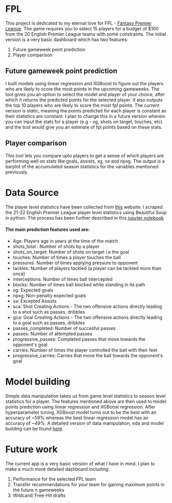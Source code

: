 # FPL

This project is dedicated to my eternal love for FPL - [Fantasy Premier League](https://fantasy.premierleague.com/). The game requires you to select 15 players for a budget of $100 from the 20 English Premier League teams with some constraints. 
The initial version is a very basic dashboard which has two features:
1) Future gameweek point prediction
2) Player comparison

## Future gameweek point prediction
I built models using linear regression and XGBoost to figure out the players who are likely to score the most points in the upcoming gameweeks. The tool gives you an option to select the model and player of your choice, after which it returns the predicted points for the selected player. It also outputs the top 10 players who are likely to score the most fpl points. The current version is static, meaning the points predicted for each player is constant as their statistics are constant. I plan to change this in a future version wherein you can input the stats for a player (e.g - xg, shots on target, touches, etc) and the tool would give you an estimate of fpl points based on these stats. 

## Player comparison
This tool lets you compare upto players to get a sense of which players are performing well on stats like goals, assists, xg, xa and npxg. The output is a barplot of the accumulated season statistics for the variables mentioned previously.



# Data Source

The player level statistics have been collected from [this](https://fbref.com/en/) website. I scraped the 21-22 English Premier League player level statistics using Beautiful Soup in python. The process has been further described in this [jupyter notebook](https://github.com/yashwant-63/FPL/blob/main/Final_Scraping.ipynb)

#### The main prediction features used are:
- Age: Players age in years at the time of the match
- shots_total : Number of shots by a player
- shots_on_target: Number of shots on target i.e the goal
- touches: Number of times a player touches the ball
- pressures: Number of times applying pressure to opponent
- tackles: Number of players tackled (a player can be tackled more than once)
- interceptions: Number of times ball intercepted
- blocks: Number of times ball blocked while standing in its path
- xg: Expected goals
- npxg: Non-penalty expected goals
- xa: Excepted Assists
- sca: Shot Creating Actions - The two offensive actions directly leading to a shot such as passes, dribbles
- gca: Goal Creating Actions - The two offensive actions directly leading to a goal such as passes, dribbles
- passes_completed: Number of succesful passes
- passes: Number of attempted passes
- progressive_passes: Completed passes that move towards the opponent's goal
- carries: Number of times the player controlled the ball with their feet
- progressive_carries: Carries that move the ball towards the opponent's goal

# Model building
Simple data manipulation takes us from game level statistics to season level statistics for a player. The features mentioned above are then used to model points prediction using linear regression and XGBoost regression. After hyperparameter tuning, XGBoost model turns out to be the best with an accuracy of ~59% whereas the best linear regression model has an accuracy of ~49%. A detailed version of data manipulation, eda and model building can be found [here](https://github.com/yashwant-63/FPL/blob/main/FPL%20Analysis.ipynb).

# Future work
The current app is a very basic version of what I have in mind. I plan to make a much more detailed dashboard including:
1) Performance for the selected FPL team
2) Transfer recommendations for your team for gaining maximum points in the future n gameweeks
3) Wildcard/ Free-Hit drafts
